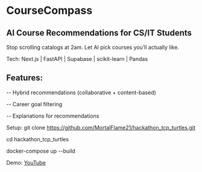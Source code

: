 # CourseCompass

## AI Course Recommendations for CS/IT Students

Stop scrolling catalogs at 2am. Let AI pick courses you’ll actually like.

Tech: Next.js | FastAPI | Supabase | scikit-learn | Pandas

## Features:

-- Hybrid recommendations (collaborative + content-based)

-- Career goal filtering

-- Explanations for recommendations

Setup:
git clone https://github.com/MortalFlame21/hackathon_tcp_turtles.git

cd hackathon_tcp_turtles

docker-compose up --build

Demo: [YouTube](https://youtu.be/QB42TJCPTS4)

